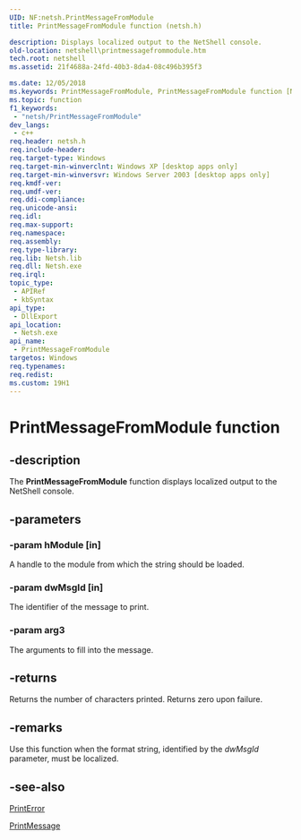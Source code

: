 ```yaml
---
UID: NF:netsh.PrintMessageFromModule
title: PrintMessageFromModule function (netsh.h)

description: Displays localized output to the NetShell console.
old-location: netshell\printmessagefrommodule.htm
tech.root: netshell
ms.assetid: 21f4688a-24fd-40b3-8da4-08c496b395f3

ms.date: 12/05/2018
ms.keywords: PrintMessageFromModule, PrintMessageFromModule function [NetShell], _netsh_printmessagefrommodule, netsh/PrintMessageFromModule, netshell.printmessagefrommodule
ms.topic: function
f1_keywords: 
 - "netsh/PrintMessageFromModule"
dev_langs:
 - c++
req.header: netsh.h
req.include-header: 
req.target-type: Windows
req.target-min-winverclnt: Windows XP [desktop apps only]
req.target-min-winversvr: Windows Server 2003 [desktop apps only]
req.kmdf-ver: 
req.umdf-ver: 
req.ddi-compliance: 
req.unicode-ansi: 
req.idl: 
req.max-support: 
req.namespace: 
req.assembly: 
req.type-library: 
req.lib: Netsh.lib
req.dll: Netsh.exe
req.irql: 
topic_type:
 - APIRef
 - kbSyntax
api_type:
 - DllExport
api_location:
 - Netsh.exe
api_name:
 - PrintMessageFromModule
targetos: Windows
req.typenames: 
req.redist: 
ms.custom: 19H1
---
```


# PrintMessageFromModule function


## -description


The 
<b>PrintMessageFromModule</b> function displays localized output to the NetShell console.


## -parameters




### -param hModule [in]

A handle to the module from which the string should be loaded.


### -param dwMsgId [in]

The identifier  of the message to print.


### -param arg3

The arguments to fill into the message.


## -returns



Returns the number of characters printed. Returns zero upon failure.




## -remarks



Use this function when the format string, identified by the <i>dwMsgId</i> parameter, must be localized.




## -see-also




<a href="https://docs.microsoft.com/previous-versions/windows/desktop/api/netsh/nf-netsh-printerror">PrintError</a>



<a href="https://docs.microsoft.com/previous-versions/windows/desktop/api/netsh/nf-netsh-printmessage">PrintMessage</a>
 

 

